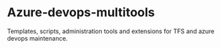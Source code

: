 # Azure-devops-multitools
Templates, scripts, administration tools and extensions for TFS and azure devops maintenance.
